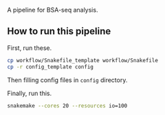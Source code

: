 A pipeline for BSA-seq analysis.

## How to run this pipeline

First, run these.

```bash
cp workflow/Snakefile_template workflow/Snakefile
cp -r config_template config
```

Then filling config files in `config` directory.

Finally, run this.

```bash
snakemake --cores 20 --resources io=100
```

